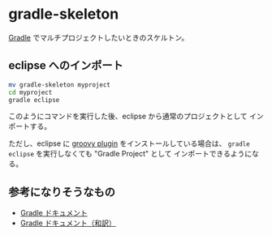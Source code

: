 gradle-skeleton
==================

[Gradle][] でマルチプロジェクトしたいときのスケルトン。

[Gradle]: http://www.gradle.org/ "Gradle - Build Automation Evolved"

eclipse へのインポート
-------------------

```sh
mv gradle-skeleton myproject
cd myproject
gradle eclipse
```

このようにコマンドを実行した後、eclipse から通常のプロジェクトとして
インポートする。

ただし、eclipse に [groovy plugin][] をインストールしている場合は、
`gradle eclipse` を実行しなくても "Gradle Project" として
インポートできるようになる。

[groovy plugin]: http://groovy.codehaus.org/Eclipse+Plugin "Groovy - Eclipse Plugin"


参考になりそうなもの
------------------------

* [Gradle ドキュメント](http://www.gradle.org/docs/current/userguide/userguide.html)
* [Gradle ドキュメント（和訳）](http://gradle.monochromeroad.com/docs/userguide/userguide.html)
